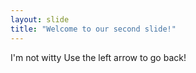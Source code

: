 ```yaml
---
layout: slide
title: "Welcome to our second slide!"
---
```

I'm not witty
Use the left arrow to go back!
